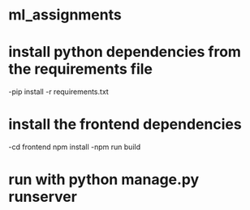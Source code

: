 # ml_assignments

# install python dependencies from the requirements file
 -pip install -r requirements.txt
 # install the frontend dependencies
 -cd frontend
 npm install
 -npm run build
 
# run with python manage.py runserver
